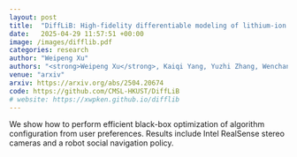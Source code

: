 ```yaml
---
layout: post
title:  "DiffLiB: High-fidelity differentiable modeling of lithium-ion batteries and efficient gradient-based parameter identification"
date:   2025-04-29 11:57:51 +00:00
image: /images/difflib.pdf
categories: research
author: "Weipeng Xu"
authors: "<strong>Weipeng Xu</strong>, Kaiqi Yang, Yuzhi Zhang, Wenchang Zhang, Shichao Sun, Sheng Mao, Tianju Xue"
venue: "arxiv"
arxiv: https://arxiv.org/abs/2504.20674
code: https://github.com/CMSL-HKUST/DiffLiB
# website: https://xwpken.github.io/difflib
---
```

We show how to perform efficient black-box optimization of algorithm configuration from user preferences. Results include Intel RealSense stereo cameras and a robot social navigation policy.